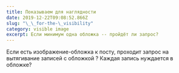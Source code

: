 ```yaml
---
title: Показываем для наглядности
date: 2019-12-22T09:08:52.866Z
slug: "\_\_for-the-\_visibility"
category: visible image
excerpt: Если минимум одна обложка -- пройдёт ли запрос?
---
```

Если есть изображение-обложка к посту, проходит запрос на вытягивание записей с обложкой ? Каждая запись нуждается в обложке?
